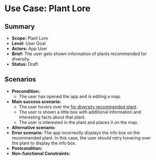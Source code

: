 # Use Case: Plant Lore

## Summary

- **Scope:** Plant Lore
- **Level:** User Goal
- **Actors:** App User
- **Brief:** The user gets shown information of plants recommended for diversity.
- **Status:** Draft

## Scenarios

- **Precondition:**
  - The user has opened the app and is editing a map.
- **Main success scenario:**
  - The user hovers over the [for diversity recommended plant](../layers/plants_layer.md).
  - The user is shown a little box with additional information and interesting facts about that plant.
  - The user is interested in the plant and places it on the map.
- **Alternative scenario:**
- **Error scenario:**
  The app incorrectly displays the info box on the recommended plant.
  In this case, the user should retry hovering over the plant to display the info box.
- **Postcondition:**
- **Non-functional Constraints:**
